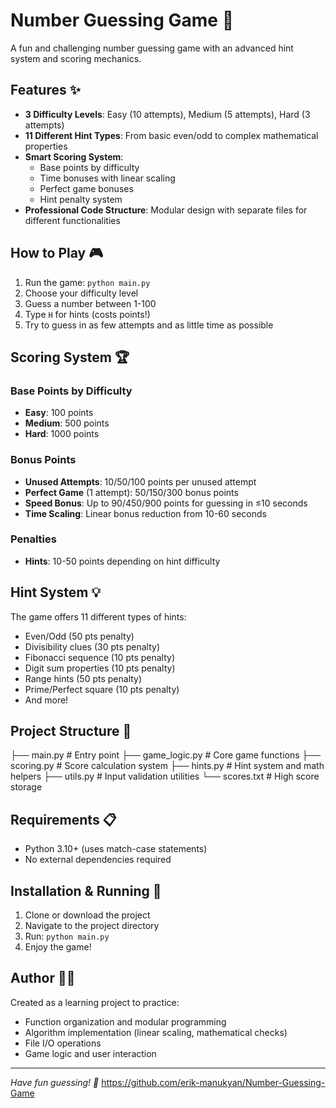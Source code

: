 # Number Guessing Game 🎯

A fun and challenging number guessing game with an advanced hint system and scoring mechanics.

## Features ✨

- **3 Difficulty Levels**: Easy (10 attempts), Medium (5 attempts), Hard (3 attempts)
- **11 Different Hint Types**: From basic even/odd to complex mathematical properties
- **Smart Scoring System**:  
  - Base points by difficulty
  - Time bonuses with linear scaling
  - Perfect game bonuses
  - Hint penalty system
- **Professional Code Structure**: Modular design with separate files for different functionalities

## How to Play 🎮

1. Run the game: `python main.py`
2. Choose your difficulty level
3. Guess a number between 1-100
4. Type `H` for hints (costs points!)
5. Try to guess in as few attempts and as little time as possible

## Scoring System 🏆

### Base Points by Difficulty

- **Easy**: 100 points
- **Medium**: 500 points  
- **Hard**: 1000 points

### Bonus Points

- **Unused Attempts**: 10/50/100 points per unused attempt
- **Perfect Game** (1 attempt): 50/150/300 bonus points
- **Speed Bonus**: Up to 90/450/900 points for guessing in ≤10 seconds
- **Time Scaling**: Linear bonus reduction from 10-60 seconds

### Penalties

- **Hints**: 10-50 points depending on hint difficulty

## Hint System 💡

The game offers 11 different types of hints:

- Even/Odd (50 pts penalty)
- Divisibility clues (30 pts penalty)
- Fibonacci sequence (10 pts penalty)
- Digit sum properties (10 pts penalty)
- Range hints (50 pts penalty)
- Prime/Perfect square (10 pts penalty)
- And more!

## Project Structure 📁

├── main.py           # Entry point
├── game_logic.py     # Core game functions
├── scoring.py        # Score calculation system
├── hints.py          # Hint system and math helpers
├── utils.py          # Input validation utilities
└── scores.txt        # High score storage

## Requirements 📋

- Python 3.10+ (uses match-case statements)
- No external dependencies required

## Installation & Running 🚀

1. Clone or download the project
2. Navigate to the project directory
3. Run: `python main.py`
4. Enjoy the game!

## Author 👨‍💻

Created as a learning project to practice:

- Function organization and modular programming
- Algorithm implementation (linear scaling, mathematical checks)
- File I/O operations
- Game logic and user interaction

---

*Have fun guessing! 🎉*
https://github.com/erik-manukyan/Number-Guessing-Game
